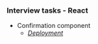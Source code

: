 ### Interview tasks - React

- Confirmation component
    - *[Deployment](nuoxoxo.github.io/interview_react_confirmation_component)*
